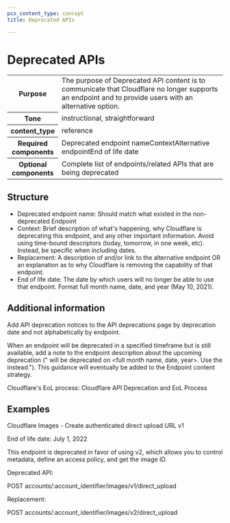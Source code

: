 ```yaml
---
pcx_content_type: concept
title: Deprecated APIs

---
```


# Deprecated APIs

<table>
  <tr>
    <th style="width:20%">Purpose</th>
    <td>The purpose of Deprecated API content is to communicate that Cloudflare no longer supports an endpoint and to provide users with an alternative option.</td>
  </tr>
  <tr>
    <th>Tone</th>
    <td>instructional, straightforward</td>
  </tr>
  <tr>
    <th>content_type</th>
    <td>reference</td>
  </tr>
  <tr>
    <th>Required components</th>
    <td>Deprecated endpoint name<br\>Context<br\>Alternative endpoint<br\>End of life date</td>
  </tr>
  <tr>
    <th>Optional components</th>
    <td>Complete list of endpoints/related APIs that are being deprecated</td>
  </tr>
</table>

## Structure

+ Deprecated endpoint name: Should match what existed in the non-deprecated Endpoint
+ Context:  Brief description of what's happening, why Cloudflare is deprecating this endpoint, and any other important information. Avoid using time-bound descriptors (today, tomorrow, in one week, etc). Instead, be specific when including dates.
+ Replacement: A description of and/or link to the alternative endpoint OR an explanation as to why Cloudflare is removing the capability of that endpoint.
+ End of life date: The date by which users will no longer be able to use that endpoint. Format full month name, date, and year (May 10, 2021).

## Additional information

Add API deprecation notices to the API deprecations page by deprecation date and not alphabetically by endpoint.

When an endpoint will be deprecated in a specified timeframe but is still available, add a note to the endpoint description about the upcoming deprecation ("<name of endpoint> will be deprecated on <full month name, date, year>. Use the <alternative endpoint> instead."). This guidance will eventually be added to the Endpoint content strategy.

Cloudflare's EoL process: Cloudflare API Deprecation and EoL Process

## Examples

Cloudflare Images - Create authenticated direct upload URL v1

End of life date: July 1, 2022

This endpoint is deprecated in favor of using v2, which allows you to control metadata, define an access policy, and get the image ID.

Deprecated API:

POST accounts/:account_identifier/images/v1/direct_upload

Replacement:

POST accounts/:account_identifier/images/v2/direct_upload
